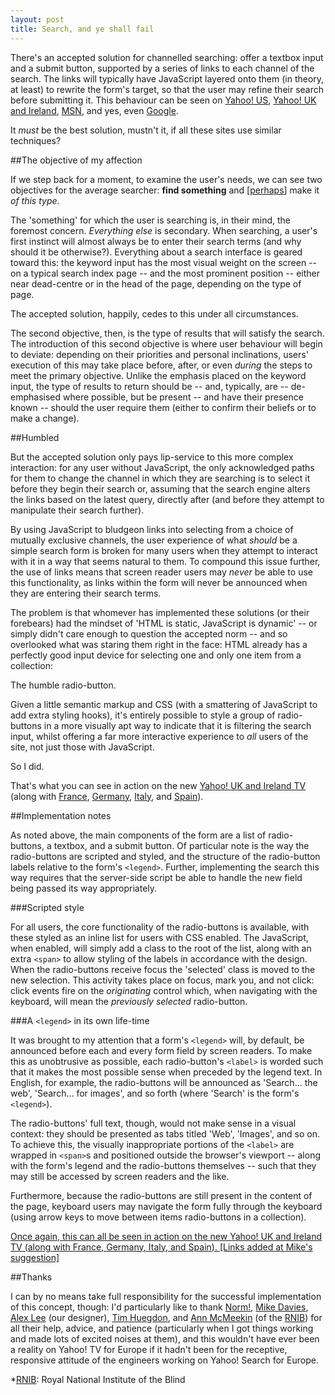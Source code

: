 ```yaml
---
layout: post
title: Search, and ye shall fail
---
```

There's an accepted solution for channelled searching: offer a textbox input and a submit button, supported by a series of links to each channel of the search. The links will typically have JavaScript layered onto them (in theory, at least) to rewrite the form's target, so that the user may refine their search before submitting it. This behaviour can be seen on [Yahoo! US][Y!US], [Yahoo! UK and Ireland][Y!UK], [MSN][MSN], and yes, even [Google][].

It _must_ be the best solution, mustn't it, if all these sites use similar techniques?

##The objective of my affection

If we step back for a moment, to examine the user's needs, we can see two objectives for the average searcher: **find something** and [<ins>perhaps</ins>] make it _of this type_.

The 'something' for which the user is searching is, in their mind, the foremost concern. _Everything else_ is secondary. When searching, a user's first instinct will almost always be to enter their search terms (and why should it be otherwise?). Everything about a search interface is geared toward this: the keyword input has the most visual weight on the screen -- on a typical search index page -- and the most prominent position -- either near dead-centre or in the head of the page, depending on the type of page.

The accepted solution, happily, cedes to this under all circumstances.

The second objective, then, is the type of results that will satisfy the search. The introduction of this second objective is where user behaviour will begin to deviate: depending on their priorities and personal inclinations, users' execution of this may take place before, after, or even _during_ the steps to meet the primary objective. Unlike the emphasis placed on the keyword input, the type of results to return should be -- and, typically, are -- de-emphasised where possible, but be present -- and have their presence known -- should the user require them (either to confirm their beliefs or to make a change).

##Humbled

But the accepted solution only pays lip-service to this more complex interaction: for any user without JavaScript, the only acknowledged paths for them to change the channel in which they are searching is to select it before they begin their search or, assuming that the search engine alters the links based on the latest query, directly after (and before they attempt to manipulate their search further). 

By using JavaScript to bludgeon links into selecting from a choice of mutually exclusive channels, the user experience of what _should_ be a simple search form is broken for many users when they attempt to interact with it in a way that seems natural to them. To compound this issue further, the use of links means that screen reader users may _never_ be able to use this functionality, as links within the form will never be announced when they are entering their search terms.

The problem is that whomever has implemented these solutions (or their forebears) had the mindset of 'HTML is static, JavaScript is dynamic' -- or simply didn't care enough to question the accepted norm -- and so overlooked what was staring them right in the face: HTML already has a perfectly good input device for selecting one and only one item from a collection:

The humble radio-button.

Given a little semantic markup and CSS (with a smattering of JavaScript to add extra styling hooks), it's entirely possible to style a group of radio-buttons in a more visually apt way to indicate that it is filtering the search input, whilst offering a far more interactive experience to _all_ users of the site, not just those with JavaScript.

So I did.

That's what you can see in action on the new [Yahoo! <abrr title="United Kingdom" class="caps">UK</abrr> and Ireland TV][Y!TV UK] (along with [France][Y!TV FR], [Germany][Y!TV DE], [Italy][Y!TV IT], and [Spain][Y!TV ES]).

##Implementation notes

As noted above, the main components of the form are a list of radio-buttons, a textbox, and a submit button. Of particular note is the way the radio-buttons are scripted and styled, and the structure of the radio-button labels relative to the form's `<legend>`. Further, implementing the search this way requires that the server-side script be able to handle the new field being passed its way appropriately.

###Scripted style

For all users, the core functionality of the radio-buttons is available, with these styled as an inline list for users with CSS enabled. The JavaScript, when enabled, will simply add a class to the root of the list, along with an extra `<span>` to allow styling of the labels in accordance with the design. When the radio-buttons receive focus the 'selected' class is moved to the new selection. This activity takes place on focus, mark you, and not click: click events fire on the _originating_ control which, when navigating with the keyboard, will mean the _previously selected_ radio-button.

###A `<legend>` in its own life-time

It was brought to my attention that a form's `<legend>` will, by default, be announced before each and every form field by screen readers. To make this as unobtrusive as possible, each radio-button's `<label>` is worded such that it makes the most possible sense when preceded by the legend text. In English, for example, the radio-buttons will be announced as 'Search… the web', 'Search… for images', and so forth (where 'Search' is the form's  `<legend>`).

The radio-buttons' full text, though, would not make sense in a visual context: they should be presented as tabs titled 'Web', 'Images', and so on. To achieve this, the visually inappropriate portions of the `<label>` are wrapped in `<span>`s and positioned outside the browser's viewport -- along with the form's legend and the radio-buttons themselves -- such that they may still be accessed by screen readers and the like.

Furthermore, because the radio-buttons are still present in the content of the page, keyboard users may navigate the form fully through the keyboard (using arrow keys to move between items radio-buttons in a collection).

<ins>Once again, this can all be seen in action on the new [Yahoo! UK and Ireland TV][Y!TV UK] (along with [France][Y!TV FR], [Germany][Y!TV DE], [Italy][Y!TV IT], and [Spain][Y!TV ES]). [Links added at Mike's suggestion]</ins>

##Thanks

I can by no means take full responsibility for the successful implementation of this concept, though: I'd particularly like to thank [Norm!][], [Mike Davies][], [Alex Lee][] (our designer), [Tim Huegdon][], and [Ann McMeekin][] (of the [RNIB][RNIB]) for all their help, advice, and patience (particularly when I got things working and made lots of excited noises at them), and this wouldn't have ever been a reality on Yahoo! TV for Europe if it hadn't been for the receptive, responsive attitude of the engineers working on Yahoo! Search for Europe.

[Y!US]:   http://yahoo.com/
[Y!UK]:   http://uk.yahoo.com/
[MSN]:    http://msn.com/
[Google]: http://google.com/

[Y!TV UK]:http://uk.tv.yahoo.com/
[Y!TV FR]:http://fr.tv.yahoo.com/ "Yahoo! France Télé"
[Y!TV DE]:http://de.tv.yahoo.com/ "Yahoo! Deutschland TV"
[Y!TV IT]:http://it.tv.yahoo.com/ "YahoO! Italia TV"
[Y!TV ES]:http://es.tv.yahoo.com/ "Yahoo! España TV"

[Norm!]:       http://cackhanded.net/ "Mark Norman Francis's Cackhanded.net"
[Mike Davies]: http://www.isolani.co.uk/ "Mike Davies's isolani"
[Alex Lee]:    http://www.csensedesign.co.uk/ "Alex Lee: in the arms of strangers"
[Tim Huegdon]: http://nefariousdesigns.co.uk/ "Tim Huegdon's Nefarious Designs"
[Ann McMeekin]:http://www.pixeldiva.co.uk/ "Ann McMeekin: pixeldiva"
[RNIB]:        http://www.rnib.org.uk/

*[RNIB]: Royal National Institute of the Blind
